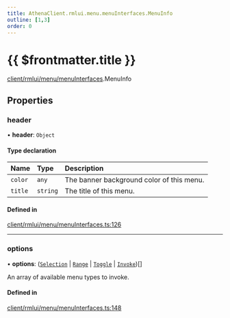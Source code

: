 ```yaml
---
title: AthenaClient.rmlui.menu.menuInterfaces.MenuInfo
outline: [1,3]
order: 0
---
```


# {{ $frontmatter.title }}


[client/rmlui/menu/menuInterfaces](../modules/client_rmlui_menu_menuInterfaces.md).MenuInfo

## Properties

### header

• **header**: `Object`

#### Type declaration

| Name | Type | Description |
| :------ | :------ | :------ |
| `color` | `any` | The banner background color of this menu. |
| `title` | `string` | The title of this menu. |

#### Defined in

[client/rmlui/menu/menuInterfaces.ts:126](https://github.com/Stuyk/altv-athena/blob/f69c9e6/src/core/client/rmlui/menu/menuInterfaces.ts#L126)

___

### options

• **options**: ([`Selection`](client_rmlui_menu_menuInterfaces_Selection.md) \| [`Range`](client_rmlui_menu_menuInterfaces_Range.md) \| [`Toggle`](client_rmlui_menu_menuInterfaces_Toggle.md) \| [`Invoke`](client_rmlui_menu_menuInterfaces_Invoke.md))[]

An array of available menu types to invoke.

#### Defined in

[client/rmlui/menu/menuInterfaces.ts:148](https://github.com/Stuyk/altv-athena/blob/f69c9e6/src/core/client/rmlui/menu/menuInterfaces.ts#L148)
